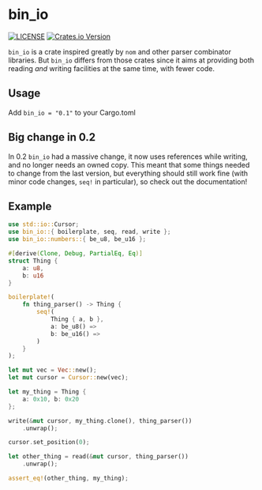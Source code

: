 # bin_io

[![LICENSE](https://img.shields.io/badge/License-MIT-blue.svg)](LICENSE)
[![Crates.io Version](https://img.shields.io/crates/v/bin_io.svg)](https://crates.io/crates/bin_io)

`bin_io` is a crate inspired greatly by `nom` and
other parser combinator libraries.
But `bin_io` differs from those crates since
it aims at providing both reading *and* writing
facilities at the same time, with fewer code.

## Usage
Add `bin_io = "0.1"` to your Cargo.toml

## Big change in 0.2
In 0.2 `bin_io` had a massive change, it now uses 
references while writing, and no longer needs an owned
copy. This meant that some things needed to change
from the last version, but everything should still
work fine (with minor code changes, `seq!` in particular), 
so check out the documentation!

## Example
```rust
use std::io::Cursor;
use bin_io::{ boilerplate, seq, read, write };
use bin_io::numbers::{ be_u8, be_u16 };

#[derive(Clone, Debug, PartialEq, Eq)]
struct Thing {
    a: u8,
    b: u16
}

boilerplate!(
    fn thing_parser() -> Thing {
        seq!(
            Thing { a, b },
            a: be_u8() =>
            b: be_u16() =>
        )
    }
);

let mut vec = Vec::new();
let mut cursor = Cursor::new(vec);

let my_thing = Thing {
    a: 0x10, b: 0x20
};

write(&mut cursor, my_thing.clone(), thing_parser())
    .unwrap();

cursor.set_position(0);

let other_thing = read(&mut cursor, thing_parser())
    .unwrap();

assert_eq!(other_thing, my_thing);
```